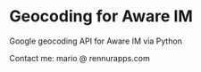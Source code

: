# Geocoding for Aware IM
Google geocoding API for Aware IM via Python 

Contact me:
mario @ rennurapps.com
